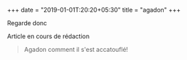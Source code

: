 +++
date = "2019-01-01T:20:20+05:30"
title = "agadon"
+++

Regarde donc
<!--more-->
Article en cours de rédaction

> Agadon comment il s'est accatouflé!